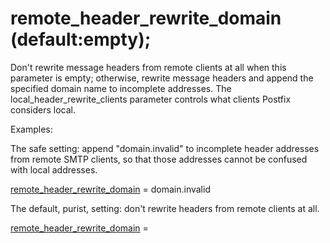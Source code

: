 # remote_header_rewrite_domain (default:empty); 

 Don't rewrite message headers from remote clients at all when
this parameter is empty; otherwise, rewrite message headers and
append the specified domain name to incomplete addresses.  The
local_header_rewrite_clients parameter controls what clients Postfix
considers local. 

 Examples:  

 The safe setting: append "domain.invalid" to incomplete header
addresses from remote SMTP clients, so that those addresses cannot
be confused with local addresses. 



<a href="postconf.5.html#remote_header_rewrite_domain">remote_header_rewrite_domain</a> = domain.invalid



 The default, purist, setting: don't rewrite headers from remote
clients at all. 



<a href="postconf.5.html#remote_header_rewrite_domain">remote_header_rewrite_domain</a> =





